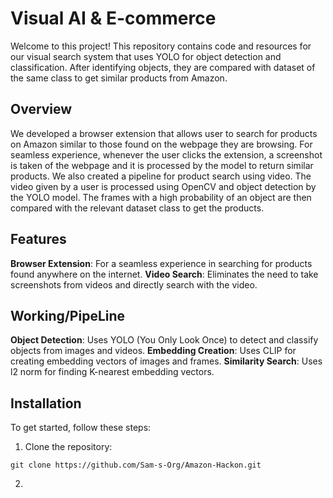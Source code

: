# Visual AI & E-commerce
Welcome to this project! This repository contains code and resources for our visual search system that uses YOLO for object detection and classification. After identifying objects, they are compared with dataset of the same class to get similar products from Amazon.

## Overview
We developed a browser extension that allows user to search for products on Amazon similar to those found on the webpage they are browsing. For seamless experience, whenever the user clicks the extension, a screenshot is taken of the webpage and it is processed by the model to return similar products.
We also created a pipeline for product search using video. The video given by a user is processed using OpenCV and object detection by the YOLO model. The frames with a high probability of an object are then compared with the relevant dataset class to get the products. 

## Features
**Browser Extension**: For a seamless experience in searching for products found anywhere on the internet.
**Video Search**: Eliminates the need to take screenshots from videos and directly search with the video.

## Working/PipeLine
**Object Detection**: Uses YOLO (You Only Look Once) to detect and classify objects from images and videos.
**Embedding Creation**: Uses CLIP for creating embedding vectors of images and frames.
**Similarity Search**: Uses l2 norm for finding K-nearest embedding vectors.

## Installation
To get started, follow these steps:
1. Clone the repository:
 ```
 git clone https://github.com/Sam-s-Org/Amazon-Hackon.git
 ```

2. 